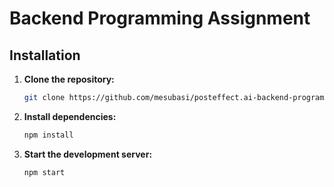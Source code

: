 # Backend Programming Assignment

## Installation

1. **Clone the repository:**

   ```sh
   git clone https://github.com/mesubasi/posteffect.ai-backend-programming-assignment.git .
   ```

2. **Install dependencies:**

   ```sh
   npm install
   ```

3. **Start the development server:**

   ```sh
   npm start
   ```
